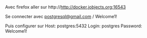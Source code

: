 
Avec firefox aller sur
http://http://docker.jobjects.org:16543

Se connecter avec postgresql@gmail.com / Welcome1!

Puis configurer sur
Host: postgres:5432
Login: postgres
Password: Welcome1!
